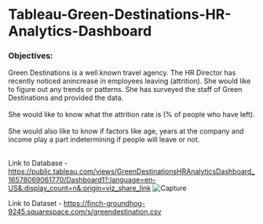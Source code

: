 # Tableau-Green-Destinations-HR-Analytics-Dashboard

### Objectives:

Green Destinations is a well known travel agency. The HR Director has recently noticed anincrease in employees leaving (attrition). She would like to figure out any trends or patterns. She has surveyed the staff of Green Destinations and provided the data.
<br />
<br />
She would like to know what the attrition rate is (% of people who have left).
<br />
<br />
She would also like to know if factors like age, years at the company and income play a part indetermining if people will leave or not.
<br />
<br />

Link to Database - https://public.tableau.com/views/GreenDestinationsHRAnalyticsDashboard_16578069061770/Dashboard1?:language=en-US&:display_count=n&:origin=viz_share_link
![Capture](https://user-images.githubusercontent.com/40834093/179002755-c249d063-b50a-4d32-9901-3c5666871c1d.PNG)

Link to Dataset - https://finch-groundhog-9245.squarespace.com/s/greendestination.csv
